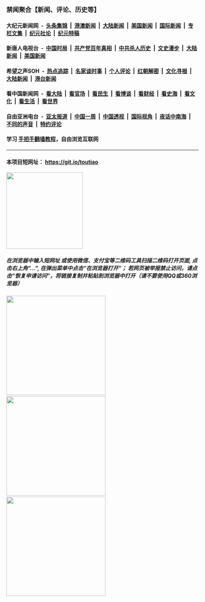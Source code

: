 ### 禁闻聚合【新闻、评论、历史等】

#### 大纪元新闻网 &nbsp;-&nbsp; [头条集锦](indexes/E头条集锦.md?t=03012202) &nbsp;|&nbsp; [港澳新闻](indexes/E港澳新闻.md?t=03012202)  &nbsp;|&nbsp; [大陆新闻](indexes/E大陆新闻.md?t=03012202) &nbsp;|&nbsp; [美国新闻](indexes/E美国新闻.md?t=03012202) &nbsp;|&nbsp; [国际新闻](indexes/E国际新闻.md?t=03012202) &nbsp;|&nbsp; [专栏文集](indexes/E专栏文集.md?t=03012202) &nbsp;|&nbsp; [纪元社论](indexes/E纪元社论.md?t=03012202) &nbsp;|&nbsp; [纪元特稿](indexes/E纪元特稿.md?t=03012202) 

#### 新唐人电视台 &nbsp;-&nbsp; [中国时局](indexes/N中国时局.md?t=03012202) &nbsp;|&nbsp; [共产党百年真相](indexes/N共产党百年真相.md?t=03012202) &nbsp;|&nbsp; [中共杀人历史](indexes/N中共杀人历史.md?t=03012202) &nbsp;|&nbsp; [文史漫步](indexes/N文史漫步.md?t=03012202) &nbsp;|&nbsp; [大陆新闻](indexes/N大陆新闻.md?t=03012202) &nbsp;|&nbsp; [美国新闻](indexes/N美国新闻.md?t=03012202)

#### 希望之声SOH &nbsp;-&nbsp; [热点追踪](indexes/H热点追踪.md?t=03012202) &nbsp;|&nbsp; [名家谈时事](indexes/H名家谈时事.md?t=03012202) &nbsp;|&nbsp; [个人评论](indexes/H个人评论.md?t=03012202)  &nbsp;|&nbsp; [红朝解密](indexes/H红朝解密.md?t=03012202) &nbsp;|&nbsp; [文化寻根](indexes/H文化寻根.md?t=03012202) &nbsp;|&nbsp; [大陆新闻](indexes/H大陆新闻.md?t=03012202) &nbsp;|&nbsp; [港台新闻](indexes/H港台新闻.md?t=03012202)

#### 看中国新闻网 &nbsp;-&nbsp; [看大陆](indexes/S看大陆.md?t=03012202) &nbsp;|&nbsp; [看官场](indexes/S看官场.md?t=03012202) &nbsp;|&nbsp; [看民生](indexes/S看民生.md?t=03012202)  &nbsp;|&nbsp; [看博谈](indexes/S看博谈.md?t=03012202) &nbsp;|&nbsp; [看财经](indexes/S看财经.md?t=03012202) &nbsp;|&nbsp; [看史海](indexes/S看史海.md?t=03012202) &nbsp;|&nbsp; [看文化](indexes/S看文化.md?t=03012202) &nbsp;|&nbsp; [看生活](indexes/S看生活.md?t=03012202) &nbsp;|&nbsp; [看世界](indexes/S看世界.md?t=03012202)

#### 自由亚洲电台 &nbsp;-&nbsp; [亚太报道](indexes/R亚太报道.md?t=03012202) &nbsp;|&nbsp; [中国一周](indexes/R中国一周.md?t=03012202) &nbsp;|&nbsp; [中国透视](indexes/R中国透视.md?t=03012202)  &nbsp;|&nbsp; [国际视角](indexes/R国际视角.md?t=03012202) &nbsp;|&nbsp; [夜话中南海](indexes/R夜话中南海.md?t=03012202) &nbsp;|&nbsp; [不同的声音](indexes/R不同的声音.md?t=03012202) &nbsp;|&nbsp; [特约评论](indexes/R特约评论.md?t=03012202)

#### 学习 [手把手翻墙教程](https://github.com/gfw-breaker/guides/wiki)，自由浏览互联网

----

#### 本项目短网址： https://git.io/toutiao
<img src="https://raw.githubusercontent.com/gfw-breaker/banned-news/master/scripts/img/qr.png" width="200px"/>  

##### 在浏览器中输入短网址 或使用微信、支付宝等二维码工具扫描二维码打开页面, 点击右上角"...", 在弹出菜单中点击“在浏览器打开”； 若网页被举报禁止访问，请点击“恢复申请访问”，将链接复制并粘贴到浏览器中打开（请不要使用QQ或360浏览器）

<img src="https://raw.githubusercontent.com/gfw-breaker/banned-news/master/scripts/img/1.png" width="260px"/> &nbsp; <img src="https://raw.githubusercontent.com/gfw-breaker/banned-news/master/scripts/img/2.png" width="260px"/> &nbsp; <img src="https://raw.githubusercontent.com/gfw-breaker/banned-news/master/scripts/img/3.png" width="260px"/>
